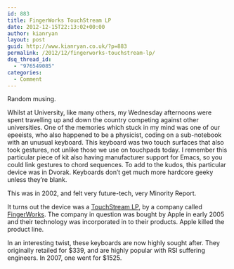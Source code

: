 ```yaml
---
id: 883
title: FingerWorks TouchStream LP
date: 2012-12-15T22:13:02+00:00
author: kianryan
layout: post
guid: http://www.kianryan.co.uk/?p=883
permalink: /2012/12/fingerworks-touchstream-lp/
dsq_thread_id:
  - "976549085"
categories:
  - Comment
---
```

Random musing.

Whilst at University, like many others, my Wednesday afternoons were spent travelling up and down the country competing against other universities. One of the memories which stuck in my mind was one of our epeeists, who also happened to be a physicist, coding on a sub-notebook with an unusual keyboard. This keyboard was two touch surfaces that also took gestures, not unlike those we use on touchpads today. I remember this particular piece of kit also having manufacturer support for Emacs, so you could link gestures to chord sequences. To add to the kudos, this particular device was in Dvorak. Keyboards don&#8217;t get much more hardcore geeky unless they&#8217;re blank.

This was in 2002, and felt very future-tech, very Minority Report.

It turns out the device was a [TouchStream LP](http://web.archive.org/web/20041229211807/http://www.fingerworks.com/lp_product.html), by a company called [FingerWorks](http://en.wikipedia.org/wiki/FingerWorks). The company in question was bought by Apple in early 2005 and their technology was incorporated in to their products. Apple killed the product line.

In an interesting twist, these keyboards are now highly sought after. They originally retailed for $339, and are highly popular with RSI suffering engineers. In 2007, one went for $1525.